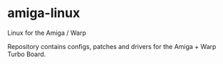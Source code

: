 # amiga-linux
Linux for the Amiga / Warp

Repository contains configs, patches and drivers for the Amiga + Warp Turbo Board.

